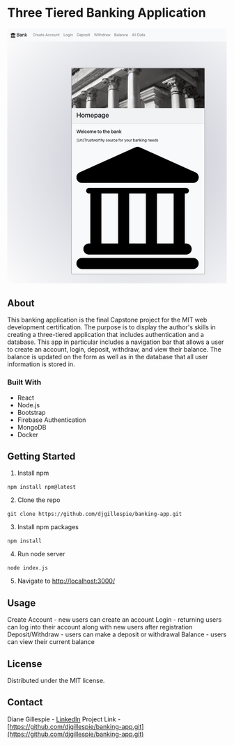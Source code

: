 # Three Tiered Banking Application
![Screenshot of the banking app homepage](front-end.png)

## About 
This banking application is the final Capstone project for the MIT web development certification. The purpose is to display the author's skills in creating a three-tiered application that includes authentication and a database. This app in particular includes a navigation bar that allows a user to create an account, login, deposit, withdraw, and view their balance. The balance is updated on the form as well as in the database that all user information is stored in.

### Built With
- React
- Node.js
- Bootstrap
- Firebase Authentication
- MongoDB
- Docker

## Getting Started
1. Install npm

```npm install npm@latest```

2. Clone the repo

```git clone https://github.com/djgillespie/banking-app.git```

3. Install npm packages

```npm install```

4. Run node server

```node index.js```

5. Navigate to [http://localhost:3000/](http://localhost:3000/)

## Usage
Create Account - new users can create an account
Login - returning users can log into their account along with new users after registration
Deposit/Withdraw - users can make a deposit or withdrawal
Balance - users can view their current balance

## License
Distributed under the MIT license.

## Contact
Diane Gillespie - [LinkedIn](https://www.linkedin.com/in/dianejgillespie/)
Project Link - [https://github.com/djgillespie/banking-app.git](https://github.com/djgillespie/banking-app.git)